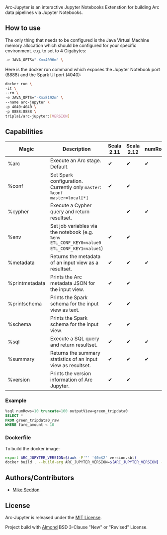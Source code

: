Arc-Jupyter is an interactive Jupyter Notebooks Extenstion for building Arc data pipelines via Jupyter Notebooks.

## How to use

The only thing that needs to be configured is the Java Virtual Machine memory allocation which should be configured for your specific environment. e.g. to set to 4 Gigabytes:

```bash
-e JAVA_OPTS="-Xmx4096m" \
```

Here is the docker run command which exposes the Jupyter Notebook port (8888) and the Spark UI port (4040):

```bash
docker run \
-it \
--rm \
-e JAVA_OPTS="-Xmx8192m" \
--name arc-jupyter \
-p 4040:4040 \
-p 8888:8888 \
triplai/arc-jupyter:[VERSION]
```

## Capabilities

| Magic          | Description                                                                                | Scala 2.11 | Scala 2.12 | numRows | truncate | outputView |
|----------------|--------------------------------------------------------------------------------------------|------------|------------|---------|----------|------------|
| %arc           | Execute an Arc stage. Default.                                                             | ✔          | ✔          | ✔       | ✔        | ✔          |
| %conf          | Set Spark configuration. Currently only `master`: `%conf master=local[*]`                  | ✔          | ✔          |         |          |            |
| %cypher        | Execute a Cypher query and return resultset.                                               |            | ✔          | ✔       | ✔        | ✔          |
| %env           | Set job variables via the notebook (e.g. `%env ETL_CONF_KEY0=value0 ETL_CONF_KEY1=value1`) | ✔          | ✔          |         |          |            |
| %metadata      | Returns the metadata of an input view as a resultset.                                      | ✔          | ✔          | ✔       | ✔        | ✔          |
| %printmetadata | Prints the Arc metadata JSON for the input view.                                           | ✔          | ✔          |         |          |            |
| %printschema   | Prints the Spark schema for the input view as text.                                        | ✔          | ✔          |         |          |            |
| %schema        | Prints the Spark schema for the input view.                                                | ✔          | ✔          |         |          |            |
| %sql           | Execute a SQL query and return resultset.                                                  | ✔          | ✔          | ✔       | ✔        | ✔          |
| %summary       | Returns the summary statistics of an input view as resultset.                              | ✔          | ✔          | ✔       | ✔        | ✔          |
| %version       | Prints the version information of Arc Jupyter.                                             | ✔          | ✔          |         |          |            |


### Example

```sql
%sql numRows=10 truncate=100 outputView=green_tripdata0
SELECT * 
FROM green_tripdata0_raw
WHERE fare_amount < 10
```

### Dockerfile

To build the docker image:

```bash
export ARC_JUPYTER_VERSION=$(awk -F'"' '$0=$2' version.sbt)
docker build . --build-arg ARC_JUPYTER_VERSION=${ARC_JUPYTER_VERSION} -t triplai/arc-jupyter:${ARC_JUPYTER_VERSION}
```

## Authors/Contributors

- [Mike Seddon](https://github.com/seddonm1)

## License

Arc-Jupyter is released under the [MIT License](https://opensource.org/licenses/MIT).

Project build with [Almond](https://github.com/almond-sh/almond) BSD 3-Clause "New" or "Revised" License.

